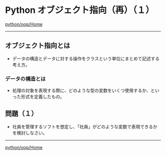 # Python オブジェクト指向（再）（１）

[python/oop/Home](Home.md)

---

## オブジェクト指向とは

- データの構造とデータに対する操作をクラスという単位にまとめて記述する考え方。

### データの構造とは

- 処理の対象を表現する際に、どのような型の変数をいくつ使用するか、といった形式を定義したもの。

## 問題（１）

- 社員を管理するソフトを想定し、「社員」がどのような変数で表現できるかを検討しなさい。

---

[python/oop/Home](Home.md)
